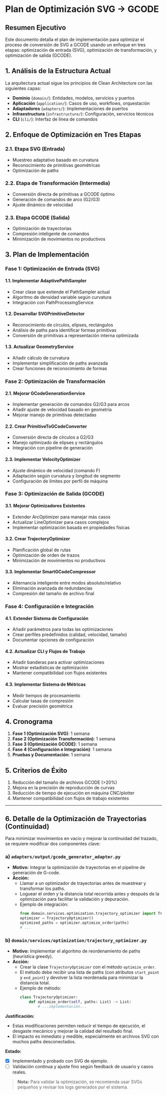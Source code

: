 # Plan de Optimización SVG → GCODE

## Resumen Ejecutivo

Este documento detalla el plan de implementación para optimizar el proceso de conversión de SVG a GCODE usando un enfoque en tres etapas: optimización de entrada (SVG), optimización de transformación, y optimización de salida (GCODE).

## 1. Análisis de la Estructura Actual

La arquitectura actual sigue los principios de Clean Architecture con las siguientes capas:

- **Dominio** (`domain/`): Entidades, modelos, servicios y puertos
- **Aplicación** (`application/`): Casos de uso, workflows, orquestación
- **Adaptadores** (`adapters/`): Implementaciones de puertos
- **Infraestructura** (`infrastructure/`): Configuración, servicios técnicos
- **CLI** (`cli/`): Interfaz de línea de comandos

## 2. Enfoque de Optimización en Tres Etapas

### 2.1. Etapa SVG (Entrada)
- Muestreo adaptativo basado en curvatura
- Reconocimiento de primitivas geométricas
- Optimización de paths

### 2.2. Etapa de Transformación (Intermedia)
- Conversión directa de primitivas a GCODE óptimo
- Generación de comandos de arco (G2/G3)
- Ajuste dinámico de velocidad

### 2.3. Etapa GCODE (Salida)
- Optimización de trayectorias
- Compresión inteligente de comandos
- Minimización de movimientos no productivos

## 3. Plan de Implementación

### Fase 1: Optimización de Entrada (SVG)

#### 1.1. Implementar AdaptivePathSampler
- Crear clase que extiende el PathSampler actual
- Algoritmo de densidad variable según curvatura
- Integración con PathProcessingService

#### 1.2. Desarrollar SVGPrimitiveDetector
- Reconocimiento de círculos, elipses, rectángulos
- Análisis de paths para identificar formas primitivas
- Conversión de primitivas a representación interna optimizada

#### 1.3. Actualizar GeometryService
- Añadir cálculo de curvatura
- Implementar simplificación de paths avanzada
- Crear funciones de reconocimiento de formas

### Fase 2: Optimización de Transformación

#### 2.1. Mejorar GCodeGenerationService
- Implementar generación de comandos G2/G3 para arcos
- Añadir ajuste de velocidad basado en geometría
- Mejorar manejo de primitivas detectadas

#### 2.2. Crear PrimitiveToGCodeConverter
- Conversión directa de círculos a G2/G3
- Manejo optimizado de elipses y rectángulos
- Integración con pipeline de generación

#### 2.3. Implementar VelocityOptimizer
- Ajuste dinámico de velocidad (comando F)
- Adaptación según curvatura y longitud de segmento
- Configuración de límites por perfil de máquina

### Fase 3: Optimización de Salida (GCODE)

#### 3.1. Mejorar Optimizadores Existentes
- Extender ArcOptimizer para manejar más casos
- Actualizar LineOptimizer para casos complejos
- Implementar optimización basada en propiedades físicas

#### 3.2. Crear TrajectoryOptimizer
- Planificación global de rutas
- Optimización de orden de trazos
- Minimización de movimientos no productivos

#### 3.3. Implementar SmartGCodeCompressor
- Alternancia inteligente entre modos absoluto/relativo
- Eliminación avanzada de redundancias
- Compresión del tamaño de archivo final

### Fase 4: Configuración e Integración

#### 4.1. Extender Sistema de Configuración
- Añadir parámetros para todas las optimizaciones
- Crear perfiles predefinidos (calidad, velocidad, tamaño)
- Documentar opciones de configuración

#### 4.2. Actualizar CLI y Flujos de Trabajo
- Añadir banderas para activar optimizaciones
- Mostrar estadísticas de optimización
- Mantener compatibilidad con flujos existentes

#### 4.3. Implementar Sistema de Métricas
- Medir tiempos de procesamiento
- Calcular tasas de compresión
- Evaluar precisión geométrica

## 4. Cronograma

1. **Fase 1 (Optimización SVG)**: 1 semana
2. **Fase 2 (Optimización Transformación)**: 1 semana
3. **Fase 3 (Optimización GCODE)**: 1 semana
4. **Fase 4 (Configuración e Integración)**: 1 semana
5. **Pruebas y Documentación**: 1 semana

## 5. Criterios de Éxito

1. Reducción del tamaño de archivos GCODE (>20%)
2. Mejora en la precisión de reproducción de curvas
3. Reducción de tiempo de ejecución en máquina CNC/plotter
4. Mantener compatibilidad con flujos de trabajo existentes

---

## 6. Detalle de la Optimización de Trayectorias (Continuidad)

Para minimizar movimientos en vacío y mejorar la continuidad del trazado, se requiere modificar dos componentes clave:

### a) `adapters/output/gcode_generator_adapter.py`
- **Motivo:** Integrar la optimización de trayectorias en el pipeline de generación de G-code.
- **Acción:**
  - Llamar a un optimizador de trayectorias antes de muestrear y transformar los paths.
  - Loguear el orden y la distancia total recorrida antes y después de la optimización para facilitar la validación y depuración.
  - Ejemplo de integración:
    ```python
    from domain.services.optimization.trajectory_optimizer import TrajectoryOptimizer
    optimizer = TrajectoryOptimizer()
    optimized_paths = optimizer.optimize_order(paths)
    # ...
    ```

### b) `domain/services/optimization/trajectory_optimizer.py`
- **Motivo:** Implementar el algoritmo de reordenamiento de paths (heurística greedy).
- **Acción:**
  - Crear la clase `TrajectoryOptimizer` con el método `optimize_order`.
  - El método debe recibir una lista de paths (con atributos `start_point` y `end_point`) y devolver la lista reordenada para minimizar la distancia total.
  - Ejemplo de método:
    ```python
    class TrajectoryOptimizer:
        def optimize_order(self, paths: List) -> List:
            # ...implementación...
    ```

**Justificación:**
- Estas modificaciones permiten reducir el tiempo de ejecución, el desgaste mecánico y mejorar la calidad del resultado final.
- El impacto es inmediato y medible, especialmente en archivos SVG con muchos paths desconectados.

**Estado:**
- [x] Implementado y probado con SVG de ejemplo.
- [ ] Validación continua y ajuste fino según feedback de usuario y casos reales.

> **Nota:** Para validar la optimización, se recomienda usar SVGs pequeños y revisar los logs generados por el sistema.

